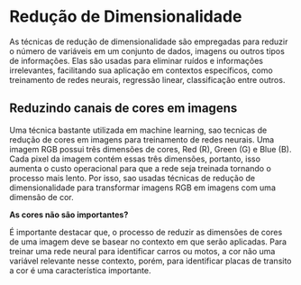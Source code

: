 # Redução de Dimensionalidade

As técnicas de redução de dimensionalidade são empregadas para reduzir o número de variáveis em um conjunto de dados, imagens ou outros tipos de informações. Elas são usadas para eliminar ruídos e informações irrelevantes, facilitando sua aplicação em contextos específicos, como treinamento de redes neurais, regressão linear, classificação entre outros.

## Reduzindo canais de cores em imagens

Uma técnica bastante utilizada em machine learning, sao tecnicas de redução de cores em imagens para treinamento de redes neurais. Uma imagem RGB possui três dimensões de cores, Red (R), Green (G) e Blue (B). Cada pixel da imagem contém essas três dimensões, portanto, isso aumenta o custo operacional para que a rede seja treinada tornando o processo mais lento. Por isso, sao usadas técnicas de redução de dimensionalidade para transformar imagens RGB em imagens com uma dimensão de cor.

**As cores não são importantes?**

É importante destacar que, o processo de reduzir as dimensões de cores de uma imagem deve se basear no contexto em que serão aplicadas. Para treinar uma rede neural para identificar carros ou motos, a cor não uma variável relevante nesse contexto, porém, para identificar placas de transito a cor é uma característica importante.
